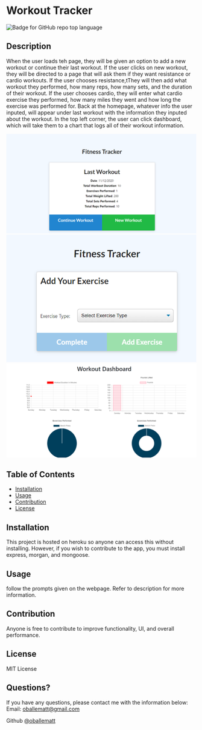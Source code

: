 # Workout Tracker
  
  ![Badge for GitHub repo top language](https://img.shields.io/github/languages/top/oballematt/No-SQL-Workout-Tracker?style=flat&logo=appveyor) 
  

  ## Description

  When the user loads teh page, they will be given an option to add a new workout or continue their last workout. If the user clicks on new workout, they will be directed to a page that will ask them if they want resistance or cardio workouts. If the user chooses resistance,tThey will then add what workout they performed, how many reps, how many sets, and the duration of their workout. If the user chooses cardio, they will enter what cardio exercise they performed, how many miles they went and how long the exercise was performed for. Back at the homepage, whatever info the user inputed, will appear under last workout with the information they inputed about the workout. In the top left corner, the user can click dashboard, which will take them to a chart that logs all of their workout information.

  ![Homepage](public/assets/homepage.jpg)
  ![New Workout](public/assets/newWorkout.jpg)
  ![Dashboard](public/assets/dashboard.jpg)
  
  ## Table of Contents
  * [Installation](#installation)
  * [Usage](#usage)
  * [Contribution](#contribution)
  * [License](#license)
  ## Installation
  
  This project is hosted on heroku so anyone can access this without installing. However, if you wish to contribute to the app, you must install express, morgan, and mongoose.
  
  
  ## Usage
  
  follow the prompts given on the webpage. Refer to description for more information.
  
  
  ## Contribution
  
  Anyone is free to contribute to improve functionality, UI, and overall performance.
  
  
  ## License
  
  MIT License
  
  
  ## Questions?
  
  If you have any questions, please contact me with the information below:
  Email: oballematt@gmail.com

  Github [@oballematt](https://github.com/oballematt)
  
